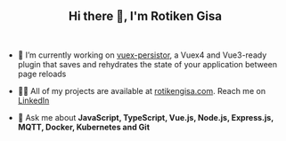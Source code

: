 <h2 align="center">Hi there 👋, I'm Rotiken Gisa</h2>

<br />

- 🔭 I’m currently working on [vuex-persistor](https://github.com/shadrqen/vuex-persistor), a Vuex4 and Vue3-ready plugin that saves and rehydrates the state of your application between page reloads 

- 👨‍💻 All of my projects are available at [rotikengisa.com](https://rotikengisa.com). Reach me on [LinkedIn](https://linkedin.com/in/shadrack-rotiken)

- 💬 Ask me about **JavaScript, TypeScript, Vue.js, Node.js, Express.js, MQTT, Docker, Kubernetes and Git**
